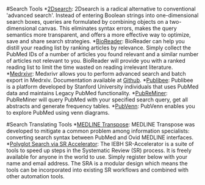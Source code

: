 #Search Tools
*[2Dsearch](https://app.2dsearch.com/): 2Dsearch is a radical alternative to conventional 'advanced search'. Instead of entering Boolean strings into one-dimensional search boxes, queries are formulated by combining objects on a two-dimensional canvas. This eliminates syntax errors, makes the query semantics more transparent, and offers a more effective way to optimize, save and share search strategies.
*[BioReader](http://www.cbs.dtu.dk/services/BioReader/): BioReader can help you distill your reading list by ranking articles by relevance. Simply collect the PubMed IDs of a number of articles you found relevant and a similar number of articles not relevant to you. BioReader will provide you with a ranked reading list to limit the time wasted on reading irrelevant literature.
*[Medrxivr](https://mcguinlu.shinyapps.io/medrxivr/): Medxrivr allows you to perform advanced search and batch export in Medrxiv. Documentation available at [Github](https://mcguinlu.github.io/medrxivr/index.html).
*[Publibee](https://www.publibee.com/): Publibee is a platform developed by Stanford University individuals that uses PubMed data and maintains Legacy PubMed functionality.
*[PubReMiner](https://hgserver2.amc.nl/cgi-bin/miner/miner2.cgi): PubReMiner will query PubMed with your specified search query, get all abstracts and generate frequency tables.
*[PubVenn](https://pubvenn.appspot.com/): PubVenn enables you to explore PubMed using venn diagrams.

#Search Translating Tools
*[MEDLINE Transpose](https://medlinetranspose.github.io/): MEDLINE Transpose was developed to mitigate a common problem among information specialists: converting search syntax between PubMed and Ovid MEDLINE interfaces.
*[Polyglot Search via SR Accelerator](http://sr-accelerator.com/#/polyglot): The IEBH SR-Accelerator is a suite of tools to speed up steps in the Systematic Review (SR) process. It is freely available for anyone in the world to use. Simply register below with your name and email address. The SRA is a modular design which means the tools can be incorporated into existing SR workflows and combined with other automation tools.

